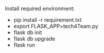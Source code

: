 Install required environment:

* pip install -r requirement.txt
* export FLASK_APP=tech4Team.py
* flask db init
* flask db upgrade
* flask run